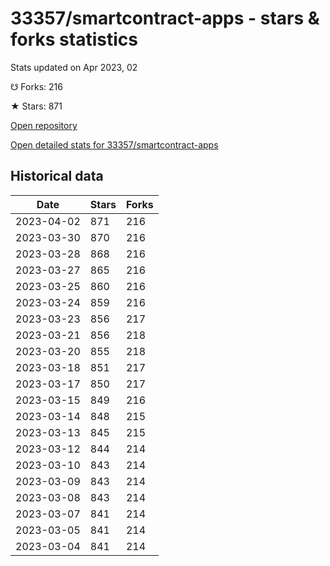 # 33357/smartcontract-apps - stars & forks statistics

Stats updated on Apr 2023, 02

☋ Forks: 216

★ Stars: 871

[Open repository](https://github.com/33357/smartcontract-apps)

[Open detailed stats for 33357/smartcontract-apps](https://reviewgithub.com/rep/33357/smartcontract-apps)

## Historical data
| Date | Stars | Forks |
|------|-------|-------|
| 2023-04-02 | 871 | 216 | 
| 2023-03-30 | 870 | 216 | 
| 2023-03-28 | 868 | 216 | 
| 2023-03-27 | 865 | 216 | 
| 2023-03-25 | 860 | 216 | 
| 2023-03-24 | 859 | 216 | 
| 2023-03-23 | 856 | 217 | 
| 2023-03-21 | 856 | 218 | 
| 2023-03-20 | 855 | 218 | 
| 2023-03-18 | 851 | 217 | 
| 2023-03-17 | 850 | 217 | 
| 2023-03-15 | 849 | 216 | 
| 2023-03-14 | 848 | 215 | 
| 2023-03-13 | 845 | 215 | 
| 2023-03-12 | 844 | 214 | 
| 2023-03-10 | 843 | 214 | 
| 2023-03-09 | 843 | 214 | 
| 2023-03-08 | 843 | 214 | 
| 2023-03-07 | 841 | 214 | 
| 2023-03-05 | 841 | 214 | 
| 2023-03-04 | 841 | 214 | 

